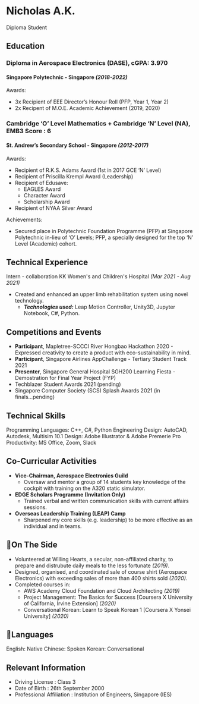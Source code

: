 # Nicholas A.K.
Diploma Student

## Education

### Diploma in Aerospace Electronics (DASE), cGPA: 3.970
#### Singapore Polytechnic - Singapore *(2018-2022)*

Awards:
 - 3x Recipient of EEE Director’s Honour Roll (PFP, Year 1, Year 2)
 - 2x Recipent of M.O.E. Academic Achievement (2019, 2020)

### Cambridge ‘O’ Level Mathematics + Cambridge ‘N’ Level (NA), EMB3 Score : 6
#### St. Andrew’s Secondary School - Singapore *(2012-2017)*

Awards:
 - Recipient of R.K.S. Adams Award (1st in 2017 GCE ‘N’ Level)
 - Recipient of Priscilla Krempl Award (Leadership)
 - Recipient of Edusave:
	 - EAGLES Award
	 - Character Award
	 - Scholarship Award
 - Recipient of NYAA Silver Award

Achievements: 
 - Secured place in Polytechnic Foundation Programme (PFP) at Singapore Polytechnic in-lieu of ‘O’ Levels; PFP, a specially designed for the top ‘N’ Level (Academic) cohort.

## Technical Experience
Intern - collaboration KK Women's and Children's Hospital *(Mar 2021 - Aug 2021)* 
 - Created and enhanced an upper limb rehabilitation system using novel technology.
	 - ***Technologies used:*** Leap Motion Controller, Unity3D, Jupyter Notebook, C#, Python.

## Competitions and Events
 - **Participant**, Mapletree-SCCCI River Hongbao Hackathon 2020 - Expressed creativity to create a product with eco-sustainability in mind. 
 - **Participant**, Singapore Airlines AppChallenge - Tertiary Student Track 2021
 - **Presenter**, Singapore General Hospital SGH200 Learning Fiesta - Demostration for Final Year Project (FYP)
 - Techblazer Student Awards 2021 (pending)
 - Singapore Computer Society (SCS) Splash Awards 2021 (in finals...pending)

## Technical Skills
Programming Languages: C++, C#, Python
Engineering Design: AutoCAD, Autodesk, Multisim 10.1
Design: Adobe Illustrator & Adobe Premerie Pro
Productivity: MS Office, Zoom,  Slack

## Co-Curricular Activities
- **Vice-Chairman, Aerospace Electronics Guild**
	- Oversaw and mentor a group of 14 students key knowledge of the cockpit with training on the A320 static simulator.
- **EDGE Scholars Programme (Invitation Only)**
	- Trained verbal and written communication skills with current affairs sessions.
- **Overseas Leadership Training (LEAP) Camp**
	- Sharpened my core skills (e.g. leadership) to be more effective as an individual and in teams.

## 📌On The Side
- Volunteered at Willing Hearts, a secular, non-affiliated charity, to prepare and distrubute daily meals to the less fortunate *(2019)*.
- Designed, organised, and coordinated sale of course shirt (Aerospace Electronics) with exceeding sales of more than 400 shirts sold *(2020)*.
-  Completed courses in: 
	 - AWS Academy Cloud Foundation and Cloud Architecting *(2019)*
	 - Project Management: The Basics for Success [Coursera X University of California, Irvine Extension] *(2020)*
	 - Conversational Korean: Learn to Speak Korean 1 [Coursera X Yonsei University] *(2020)*

## 💬Languages
English: Native
Chinese: Spoken
Korean: Conversational

## Relevant Information

 - Driving License : Class 3
 - Date of Birth : 26th September 2000
 - Professional Affiliation : Institution of Engineers, Singapore (IES)


<!--stackedit_data:
eyJoaXN0b3J5IjpbLTEzNDMzODQxMyw2OTc2NTE1MDEsMTg1MT
g4ODM3MCwtNDg5NDIzODc0LDEwNDQ3MjEwOTgsLTExODgwMjE4
NzQsLTExNTYzNDk0MzksMjQyMTE0NDQsMTk4NzM5ODEyLDE3Mj
k4MTE3MjIsMzAxNzMyMjg3LDIxNzk2MzkzMSw4NDIxNTI0NDcs
LTE1MDkwNzE4NjcsLTcyMzU0NzMwMSw2MTMzODAzMjEsMTA0Nj
M2OTg4Myw1NzQzNDQ5NTMsLTE2Nzc2MjM4NDMsLTE2MzY2OTMy
NTldfQ==
-->